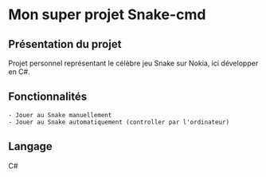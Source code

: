 # Mon super projet Snake-cmd

## Présentation du projet

Projet personnel représentant le célèbre jeu Snake sur Nokia, ici développer en C#.

## Fonctionnalités

    - Jouer au Snake manuellement
    - Jouer au Snake automatiquement (controller par l'ordinateur)

## Langage
C#